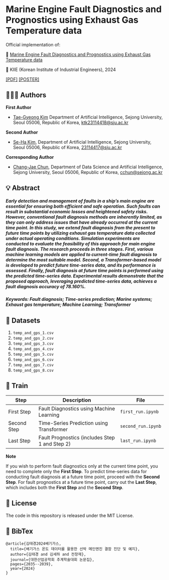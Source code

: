 # Marine Engine Fault Diagnostics and Prognostics using Exhaust Gas Temperature data

Official implementation of:

📄 [Marine Engine Fault Diagnostics and Prognostics using Exhaust Gas Temperature data](https://www.dbpia.co.kr/journal/articleDetail?nodeId=NODE11964687)

📰 KIIE (Korean Institute of Industrial Engineers), 2024

[\[PDF\]](src/DBPIA-NURIMEDIA.pdf) [\[POSTER\]](src/poster.pdf)


## 🧑‍🤝‍🧑 Authors

**First Author**
- [Tae-Gyeong Kim](https://github.com/MonoHaru) Department of Artificial Intelligence, Sejong University, Seoul 05006, Republic of Korea, [ktk23114418@sju.ac.kr](mailto:ktk23114418@sju.ac.kr)

**Second Author**
- [Se-Ha Kim](https://github.com/), Department of Artificial Intelligence, Sejong University, Seoul 05006, Republic of Korea, [23114417@sju.ac.kr](mailto:23114417@sju.ac.kr)

**Corresponding Author**
- [Chang-Jae Chun](https://github.com/), Department of Data Science and Artificial Intelligence, Sejong University, Seoul 05006, Republic of Korea, [cchun@sejong.ac.kr](mailto:cchun@sejong.ac.kr)


## 💡 Abstract

##### Early detection and management of faults in a ship’s main engine are essential for ensuring both efficient and safe operation. Such faults can result in substantial economic losses and heightened safety risks. However, conventional fault diagnosis methods are inherently limited, as they can only address issues that have already occurred at the current time point. In this study, we extend fault diagnosis from the present to future time points by utilizing exhaust gas temperature data collected under actual operating conditions. Simulation experiments are conducted to evaluate the feasibility of this approach for main engine fault diagnosis. The research proceeds in three stages. First, various machine learning models are applied to current-time fault diagnosis to determine the most suitable model. Second, a Transformer-based model is developed to predict future time-series data, and its performance is assessed. Finally, fault diagnosis at future time points is performed using the predicted time-series data. Experimental results demonstrate that the proposed approach, leveraging predicted time-series data, achieves a fault diagnosis accuracy of 78.160%.

##### Keywords: Fault diagnosis; Time-series prediction; Marine systems; Exhaust gas temperature; Machine Learning; Transformer


## 📁 Datasets
1. `temp_and_gps_1.csv`
2. `temp_and_gps_2.csv`
3. `temp_and_gps_3.csv`
4. `temp_and_gps_4.csv`
5. `temp_and_gps_5.csv`
6. `temp_and_gps_6.csv`
7. `temp_and_gps_7.csv`
8. `temp_and_gps_8.csv`


## 🚀 Train
| Step        | Description                                      | File                                           |
|-------------|--------------------------------------------------|------------------------------------------------|
| First Step  | Fault Diagnostics using Machine Learning         | `first_run.ipynb`              |
| Second Step | Time-Series Prediction using Transformer         | `second_run.ipynb`      |
| Last Step   | Fault Prognostics (includes Step 1 and Step 2)   | `last_run.ipynb`                                    |


**Note**

If you wish to perform fault diagnostics only at the current time point, you need to complete only the **First Step**. To predict time-series data for conducting fault diagnosis at a future time point, proceed with the **Second Step**. For fault prognostics at a future time point, carry out the **Last Step**, which includes both the **First Step** and the **Second Step**.


## 📜 License
The code in this repository is released under the MIT License.


## 📖 BibTex
```
@article{김태경2024배기가스,
  title={배기가스 온도 데이터를 활용한 선박 메인엔진 결함 진단 및 예지},
  author={김태경 and 김세하 and 전창재},
  journal={대한산업공학회 추계학술대회 논문집},
  pages={2035--2039},
  year={2024}
}
```